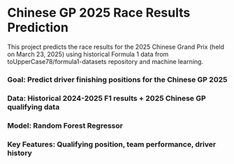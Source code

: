 # Chinese GP 2025 Race Results Prediction

This project predicts the race results for the 2025 Chinese Grand Prix (held on March 23, 2025) using historical Formula 1  data from toUpperCase78/formula1-datasets repository and machine learning. 

### Goal: Predict driver finishing positions for the Chinese GP 2025

### Data: Historical 2024-2025 F1 results + 2025 Chinese GP qualifying data

### Model: Random Forest Regressor

### Key Features: Qualifying position, team performance, driver history
